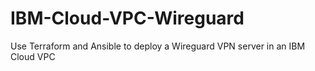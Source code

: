# IBM-Cloud-VPC-Wireguard
Use Terraform and Ansible to deploy a Wireguard VPN server in an IBM Cloud VPC
